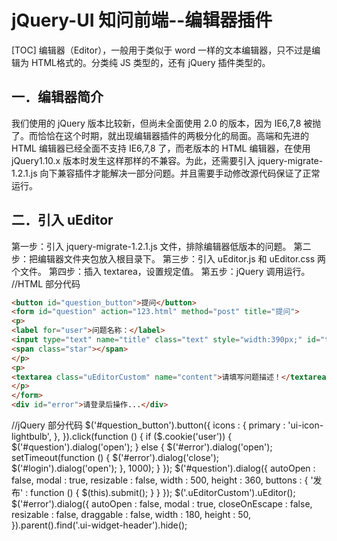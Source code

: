 # jQuery-UI 知问前端--编辑器插件
[TOC]
编辑器（Editor），一般用于类似于 word 一样的文本编辑器，只不过是编辑为 HTML格式的。分类纯 JS 类型的，还有 jQuery 插件类型的。

## 一．编辑器简介
我们使用的 jQuery 版本比较新，但尚未全面使用 2.0 的版本，因为 IE6,7,8 被抛了。而恰恰在这个时期，就出现编辑器插件的两极分化的局面。高端和先进的 HTML 编辑器已经全面不支持 IE6,7,8 了，而老版本的 HTML 编辑器，在使用 jQuery1.10.x 版本时发生这样那样的不兼容。为此，还需要引入 jquery-migrate-1.2.1.js 向下兼容插件才能解决一部分问题。并且需要手动修改源代码保证了正常运行。

## 二．引入 uEditor
第一步：引入 jquery-migrate-1.2.1.js 文件，排除编辑器低版本的问题。
第二步：把编辑器文件夹包放入根目录下。
第三步：引入 uEditor.js 和 uEditor.css 两个文件。
第四步：插入 textarea，设置规定值。
第五步：jQuery 调用运行。
//HTML 部分代码
```html
<button id="question_button">提问</button>
<form id="question" action="123.html" method="post" title="提问">
<p>
<label for="user">问题名称：</label>
<input type="text" name="title" class="text" style="width:390px;" id="title" />
<span class="star"></span>
</p>
<p>
<textarea class="uEditorCustom" name="content">请填写问题描述！</textarea>
</p>
</form>
<div id="error">请登录后操作...</div>
```
//jQuery 部分代码
$('#question_button').button({
icons : {
primary : 'ui-icon-lightbulb',
},
}).click(function () {
if ($.cookie('user')) {
$('#question').dialog('open');
} else {
$('#error').dialog('open');
setTimeout(function () {
$('#error').dialog('close');
$('#login').dialog('open');
}, 1000);
}
});
$('#question').dialog({
autoOpen : false,
modal : true,
resizable : false,
width : 500,
height : 360,
buttons : {
'发布' : function () {
$(this).submit();
}
}
});
$('.uEditorCustom').uEditor();
$('#error').dialog({
autoOpen : false,
modal : true,
closeOnEscape : false,
resizable : false,
draggable : false,
width : 180,
height : 50,
}).parent().find('.ui-widget-header').hide();